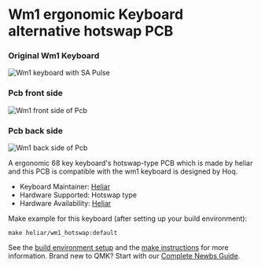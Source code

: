 # Wm1 ergonomic Keyboard alternative hotswap PCB
### Original Wm1 Keyboard
![Wm1 keyboard with SA Pulse](https://i.imgur.com/f0zRPTB.png)
### Pcb front side
![Wm1 front side of Pcb](https://i.imgur.com/2W2G3V6.jpg)
### Pcb back side
![Wm1 back side of Pcb](https://i.imgur.com/nGxVJGI.jpg)

A ergonomic 68 key keyboard's hotswap-type PCB which is made by heliar and this PCB is compatible with the wm1 keyboard is designed by Hoq.

* Keyboard Maintainer: [Heliar](https://github.com/heliarmk)
* Hardware Supported: Hotswap type
* Hardware Availability: [Heliar](https://github.com/heliarmk)

Make example for this keyboard (after setting up your build environment):

    make heliar/wm1_hotswap:default

See the [build environment setup](https://docs.qmk.fm/#/getting_started_build_tools) and the [make instructions](https://docs.qmk.fm/#/getting_started_make_guide) for more information. Brand new to QMK? Start with our [Complete Newbs Guide](https://docs.qmk.fm/#/newbs).
